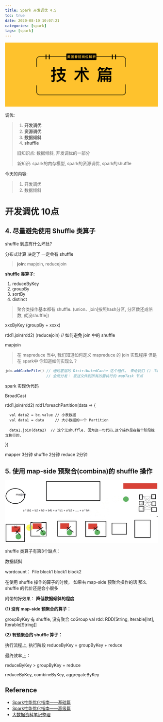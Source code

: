 ```yaml
---
title: Spark 开发调优 4,5
toc: true
date: 2020-08-10 10:07:21
categories: [spark]
tags: [spark]
---
```


<img src="/images/spark/spark-aura-6.2-logo.png" width="550" alt="" />

<!-- more -->

调优:

> 1. **开发调优**
> 2. **资源调优**
> 3. **数据倾斜**
> 4. **shuffle**
> 
> 旧知识点: 数据倾斜, 开发调优的一部分
> 
> 新知识: spark的内存模型, spark的资源调优, spark的shuffle

今天的内容:

> 1. 开发调优
> 2. 数据倾斜

# 开发调优 10点

## 4. 尽量避免使用 Shuffle 类算子

shuffle 到底有什么坏处?

分布式计算 决定了 一定会有 shuffle

> **join**: mapjoin, reducejoin

**shuffle 类算子:**

1. reduceByKey
2. groupBy
3. sortBy
4. distinct

> 聚合类操作基本都有 shuffle. (union、join[按照hash分区, 分区数还成倍数, 就没shuffle])

xxxByKey (groupBy + xxxx)

rdd1.join(rdd2) (reducejoin)
// 如何避免 join 中的 shuffle

mapjoin

> 在 mapreduce 当中, 我们知道如何定义 mapreduce 的 join 实现程序
> 但是在 spark中 你知道如何实现么？

```scala
job.addCacheFile() // 通过底层的 DistributedCache 这个组件。 来给我们 () 中的文件进行全局分发
                   // 全局分发： 发送文件到所有的要执行的 mapTask 节点
```

spark 实现伪代码

  BroadCast
  
  rdd1.join(rdd2)
  rdd1.foreachPartition(data => {
  
      val data2 = bc.value // 小表数据
      val data1 = data     // 大小数据的一个 Partition
      
      data1.join(data2)  // 这个无shuffle, 因为这一句代码,这个操作是在每个阶段独立执行的.
  })
  
  mapper  3分钟
  shuffle 2分钟
  reduce  2分钟

## 5. 使用 map-side 预聚合(combina)的 shuffle 操作

<img src="/images/spark/spark-aura-6.3.1.png" width="850" alt="" />

shuffle 类算子有第3个缺点：

 数据倾斜
 
wordcount： File  block1 block1 block2

在使用 shuffle 操作的算子的时候， 如果右 map-side 预聚合操作的话
那么 shuffle 的代价还是会小很多

附带的好效果： **降低数据倾斜的程度**

**(1) 没有 map-side 预聚合的算子：**

groupByKey  有 shuffle, 没有聚合
coGroup val rdd: RDD[String, Iterable[Int], Iterable[String]]

**(2) 有预聚合的 shuffle 算子：**

执行流程上, 执行阶段
reduceByKey = groupByKey + reduce

最终效率上：

reduceByKey > groupByKey + reduce

reduceByKey, combineByKey, aggregateByKey


## Reference


- [Spark性能优化指南——基础篇](https://tech.meituan.com/2016/04/29/spark-tuning-basic.html)
- [Spark性能优化指南——高级篇](https://tech.meituan.com/2016/05/12/spark-tuning-pro.html)
- [大数据资料笔记整理](https://blog.csdn.net/huang66666666/category_9399107.html)